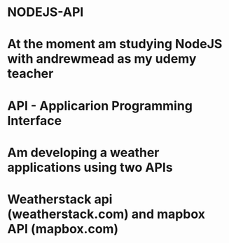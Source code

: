 # NODEJS-API
# At the moment am studying NodeJS with andrewmead as my udemy teacher
# API - Applicarion Programming Interface
# Am developing a weather applications using two APIs
# Weatherstack api (weatherstack.com) and mapbox API (mapbox.com)
